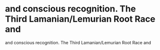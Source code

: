 # and conscious recognition. The Third Lamanian/Lemurian Root Race and

and conscious recognition. The Third Lamanian/Lemurian Root Race and